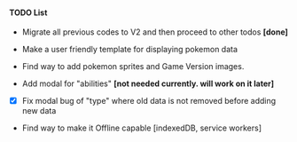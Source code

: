 #### TODO List

- Migrate all previous codes to V2 and then proceed to other todos **[done]**

- Make a user friendly template for displaying pokemon data

- Find way to add pokemon sprites and Game Version images.

- Add modal for "abilities" **[not needed currently. will work on it later]**

- [x] Fix modal bug of "type" where old data is not removed before adding new data

- Find way to make it Offline capable [indexedDB, service workers]
